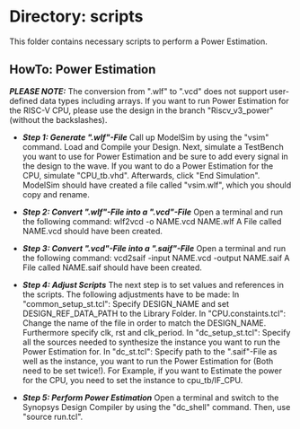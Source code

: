 # Directory: scripts
This folder contains necessary scripts to perform a Power Estimation.

## HowTo: Power Estimation
**_PLEASE NOTE:_**
The conversion from ".wlf" to ".vcd" does not support user-defined data types including arrays. If you want to run Power Estimation for the RISC-V CPU, please use the design in the branch "Riscv\_v3\_power" (without the backslashes). 

- **_Step 1: Generate ".wlf"-File_**
Call up ModelSim by using the "vsim" command. Load and Compile your Design. Next, simulate a TestBench you want to use for Power Estimation and be sure to add every signal in the design to the wave. If you want to do a Power Estimation for the CPU, simulate "CPU_tb.vhd". Afterwards, click "End Simulation". ModelSim should have created a file called "vsim.wlf", which you should copy and rename.

- **_Step 2: Convert ".wlf"-File into a ".vcd"-File_**
Open a terminal and run the following command:
wlf2vcd -o NAME.vcd NAME.wlf
A File called NAME.vcd should have been created.

- **_Step 3: Convert ".vcd"-File into a ".saif"-File_**
Open a terminal and run the following command:
vcd2saif -input NAME.vcd -output NAME.saif
A File called NAME.saif should have been created.

- **_Step 4: Adjust Scripts_**
The next step is to set values and references in the scripts. The following adjustments have to be made:
In "common\_setup\_st.tcl": Specify DESIGN\_NAME and set DESIGN\_REF\_DATA\_PATH to the Library Folder.
In "CPU.constaints.tcl": Change the name of the file in order to match the DESIGN\_NAME. Furthermore specify clk, rst and clk\_period.
In "dc\_setup\_st.tcl": Specify all the sources needed to synthesize the instance you want to run the Power Estimation for.
In "dc\_st.tcl": Specify path to the ".saif"-File as well as the instance, you want to run the Power Estimation for (Both need to be set twice!). For Example, if you want to Estimate the power for the CPU, you need to set the instance to cpu\_tb/IF\_CPU.

- **_Step 5: Perform Power Estimation_**
Open a terminal and switch to the Synopsys Design Compiler by using the "dc_shell" command. Then, use "source run.tcl".
